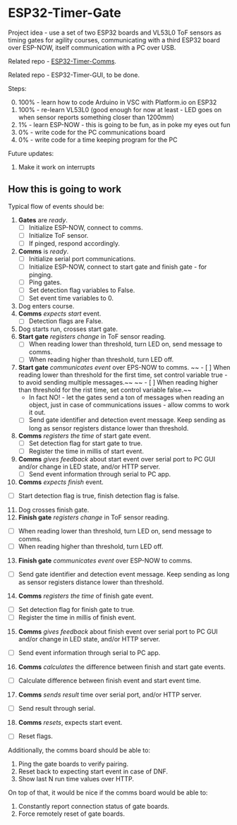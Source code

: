 # ESP32-Timer-Gate

Project idea - use a set of two ESP32 boards and VL53L0 ToF sensors as timing gates for agility courses, communicating with a third ESP32 board over ESP-NOW, itself communication with a PC over USB.

Related repo - [ESP32-Timer-Comms](https://github.com/pawel-0skill/ESP32-Timer-Comms).

Related repo - ESP32-Timer-GUI, to be done.

Steps:

0. 100% - learn how to code Arduino in VSC with Platform.io on ESP32
1. 100% - re-learn VL53L0 (good enough for now at least - LED goes on when sensor reports something closer than 1200mm)
2. 1% - learn ESP-NOW - this is going to be fun, as in poke my eyes out fun
3. 0% - write code for the PC communications board
4. 0% - write code for a time keeping program for the PC

Future updates:

1. Make it work on interrupts

## How this is going to work

Typical flow of events should be:

1. __Gates__ are _ready_.
   - [ ] Initialize ESP-NOW, connect to comms.
   - [ ] Initialize ToF sensor.
   - [ ] If pinged, respond accordingly.
2. __Comms__ is _ready_.
   - [ ] Initialize serial port communications.
   - [ ] Initialize ESP-NOW, connect to start gate and finish gate - for pinging.
   - [ ] Ping gates.
   - [ ] Set detection flag variables to False.
   - [ ] Set event time variables to 0.
3. Dog enters course.
4. __Comms__ _expects start_ event.
   - [ ] Detection flags are False.
5. Dog starts run, crosses start gate.
6. __Start gate__ _registers change_ in ToF sensor reading.
   - [ ] When reading lower than threshold, turn LED on, send message to comms.
   - [ ] When reading higher than threshold, turn LED off.
7. __Start gate__ _communicates event_ over EPS-NOW to comms.
 ~~  - [ ] When reading lower than threshold for the first time, set control variable true - to avoid sending multiple messages.~~
 ~~  - [ ] When reading higher than threshold for the rist time, set control variable false.~~
   - In fact NO! - let the gates send a ton of messages when reading an object, just in case of communications issues - allow comms to work it out.
   - [ ] Send gate identifier and detection event message. Keep sending as long as sensor registers distance lower than threshold.
8. __Comms__ _registers the time_ of start gate event.
   - [ ] Set detection flag for start gate to true.
   - [ ] Register the time in millis of start event.
9. __Comms__ _gives feedback_ about start event over serial port to PC GUI and/or change in LED state, and/or HTTP server.
   - [ ] Send event information through serial to PC app.
10. __Comms__ _expects finish_ event.
   - [ ] Start detection flag is true, finish detection flag is false.
11. Dog crosses finish gate.
12. __Finish gate__ _registers change_ in ToF sensor reading.
   - [ ] When reading lower than threshold, turn LED on, send message to comms.
   - [ ] When reading higher than threshold, turn LED off.
13. __Finish gate__ _communicates event_ over ESP-NOW to comms.
   - [ ] Send gate identifier and detection event message. Keep sending as long as sensor registers distance lower than threshold.
14. __Comms__ _registers the time_ of finish gate event.
   - [ ] Set detection flag for finish gate to true.
   - [ ] Register the time in millis of finish event.
15. __Comms__ _gives feedback_ about finish event over serial port to PC GUI and/or change in LED state, and/or HTTP server.
   - [ ] Send event information through serial to PC app.
16. __Comms__ _calculates_ the difference between finish and start gate events.
   - [ ] Calculate difference between finish event and start event time.
17. __Comms__ _sends result_ time over serial port, and/or HTTP server.
   - [ ] Send result through serial.
18. __Comms__ _resets_, expects start event.
   - [ ] Reset flags.

Additionally, the comms board should be able to:

1. Ping the gate boards to verify pairing.
2. Reset back to expecting start event in case of DNF.
3. Show last N run time values over HTTP.

On top of that, it would be nice if the comms board would be able to:

1. Constantly report connection status of gate boards.
2. Force remotely reset of gate boards.
